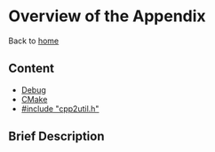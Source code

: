 # Overview of the AppendixBack to [home](../readme.md)## Content* [Debug](Debug.md)* [CMake](CMake.md)* [#include "cpp2util.h"](include_cpp2util.md)## Brief Description
